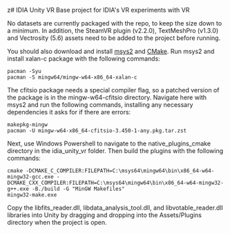 z# IDIA Unity VR
Base project for IDIA's VR experiments with VR

No datasets are currently packaged with the repo, to keep the size down to a minimum. In addition, the SteamVR plugin (v2.2.0), TextMeshPro (v1.3.0) and Vectrosity (5.6) assets need to be added to the project before running.

You should also download and install [msys2](https://www.msys2.org/) and [CMake](https://cmake.org/download/). Run msys2 and install xalan-c package with the following commands:
```
pacman -Syu
pacman -S mingw64/mingw-w64-x86_64-xalan-c
```
The cfitsio package needs a special compiler flag, so a patched version of the package is in the mingw-w64-cfitsio directory. Navigate here with msys2 and run the following commands, installing any necessary dependencies it asks for if there are errors:
```
makepkg-mingw
pacman -U mingw-w64-x86_64-cfitsio-3.450-1-any.pkg.tar.zst
```

Next, use Windows Powershell to navigate to the native_plugins_cmake directory in the idia_unity_vr folder. Then build the plugins with the following commands:
```
cmake -DCMAKE_C_COMPILER:FILEPATH=C:\msys64\mingw64\bin\x86_64-w64-mingw32-gcc.exe -DCMAKE_CXX_COMPILER:FILEPATH=C:\msys64\mingw64\bin\x86_64-w64-mingw32-g++.exe -B./build -G "MinGW Makefiles"
mingw32-make.exe
```
Copy the libfits_reader.dll, libdata_analysis_tool.dll, and libvotable_reader.dll libraries into Unity by dragging and dropping into the Assets/Plugins directory when the project is open.
